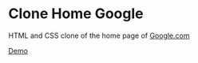 # Clone Home Google
HTML and CSS clone of the home page of [Google.com](https://google.com)

[Demo](https://home-google-clone.netlify.app)
